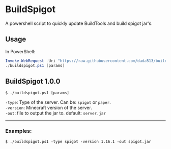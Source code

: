 # BuildSpigot

A powershell script to quickly update BuildTools and build spigot jar's.

## Usage

In PowerShell:

```powershell
Invoke-WebRequest -Uri "https://raw.githubusercontent.com/dada513/build-spigot/master/buildspigot.ps1" -OutFile "buildspigot.ps1"
./buildspigot.ps1 [params]
```

## BuildSpigot 1.0.0

`$ ./buildspigot.ps1 [params]`

`-type`: Type of the server. Can be: `spigot` or `paper`.  
`-version`: Minecraft version of the server.  
`-out`: file to output the jar to. default: `server.jar`

---

### Examples:

`$ ./buildspigot.ps1 -type spigot -version 1.16.1 -out spigot.jar`
